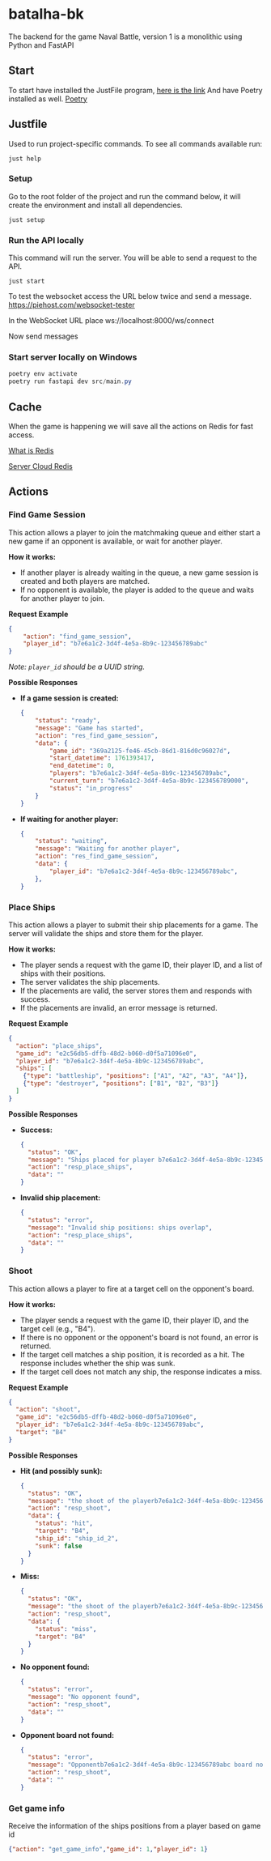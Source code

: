 # batalha-bk
The backend for the game Naval Battle, version 1 is a monolithic using Python and FastAPI

## Start
To start have installed the JustFile program, [here is the link](https://github.com/casey/just)
And have Poetry installed as well. [Poetry](https://python-poetry.org/)

## Justfile
Used to run project-specific commands.
To see all commands available run:

```shell
just help
```

### Setup
Go to the root folder of the project and run the command below, it will create the environment and install all dependencies.

```shell
just setup
```

### Run the API locally
This command will run the server. You will be able to send a request to the API.

```shell
just start
```

To test the websocket access the URL below twice and send a message.
https://piehost.com/websocket-tester

In the WebSocket URL place
ws://localhost:8000/ws/connect

Now send messages


### Start server locally on Windows

```powershell
poetry env activate
poetry run fastapi dev src/main.py
```

## Cache
When the game is happening we will save all the actions on Redis for fast access.

[What is Redis](https://redis.io/)

[Server Cloud Redis](https://cloud.redis.io/#/databases)

## Actions
### Find Game Session
This action allows a player to join the matchmaking queue and either start a new game if an opponent is available, or wait for another player.

**How it works:**
- If another player is already waiting in the queue, a new game session is created and both players are matched.
- If no opponent is available, the player is added to the queue and waits for another player to join.

**Request Example**
```json
{
    "action": "find_game_session",
    "player_id": "b7e6a1c2-3d4f-4e5a-8b9c-123456789abc"
}
```
*Note: `player_id` should be a UUID string.*

**Possible Responses**

- **If a game session is created:**
    ```json
    {
        "status": "ready",
        "message": "Game has started",
        "action": "res_find_game_session",
        "data": {
            "game_id": "369a2125-fe46-45cb-86d1-816d0c96027d",
            "start_datetime": 1761393417,
            "end_datetime": 0,
            "players": "b7e6a1c2-3d4f-4e5a-8b9c-123456789abc",
            "current_turn": "b7e6a1c2-3d4f-4e5a-8b9c-123456789000",
            "status": "in_progress"
        }
    }
    ```

- **If waiting for another player:**
    ```json
    {
        "status": "waiting",
        "message": "Waiting for another player",
        "action": "res_find_game_session",
        "data": {
            "player_id": "b7e6a1c2-3d4f-4e5a-8b9c-123456789abc",
        },
    }
    ```


### Place Ships
This action allows a player to submit their ship placements for a game. The server will validate the ships and store them for the player.

**How it works:**
- The player sends a request with the game ID, their player ID, and a list of ships with their positions.
- The server validates the ship placements.
- If the placements are valid, the server stores them and responds with success.
- If the placements are invalid, an error message is returned.

**Request Example**
```json
{
  "action": "place_ships",
  "game_id": "e2c56db5-dffb-48d2-b060-d0f5a71096e0",
  "player_id": "b7e6a1c2-3d4f-4e5a-8b9c-123456789abc",
  "ships": [
    {"type": "battleship", "positions": ["A1", "A2", "A3", "A4"]},
    {"type": "destroyer", "positions": ["B1", "B2", "B3"]}
  ]
}
```

**Possible Responses**

- **Success:**
    ```json
    {
      "status": "OK",
      "message": "Ships placed for player b7e6a1c2-3d4f-4e5a-8b9c-123456789abc",
      "action": "resp_place_ships",
      "data": ""
    }
    ```

- **Invalid ship placement:**
    ```json
    {
      "status": "error",
      "message": "Invalid ship positions: ships overlap",
      "action": "resp_place_ships",
      "data": ""
    }
    ```


### Shoot
This action allows a player to fire at a target cell on the opponent's board.

**How it works:**
- The player sends a request with the game ID, their player ID, and the target cell (e.g., "B4").
- If there is no opponent or the opponent's board is not found, an error is returned.
- If the target cell matches a ship position, it is recorded as a hit. The response includes whether the ship was sunk.
- If the target cell does not match any ship, the response indicates a miss.

**Request Example**
```json
{
  "action": "shoot",
  "game_id": "e2c56db5-dffb-48d2-b060-d0f5a71096e0",
  "player_id": "b7e6a1c2-3d4f-4e5a-8b9c-123456789abc",
  "target": "B4"
}
```

**Possible Responses**

- **Hit (and possibly sunk):**
    ```json
    {
      "status": "OK",
      "message": "the shoot of the playerb7e6a1c2-3d4f-4e5a-8b9c-123456789abc hit the target:B4",
      "action": "resp_shoot",
      "data": {
        "status": "hit",
        "target": "B4",
        "ship_id": "ship_id_2",
        "sunk": false
      }
    }
    ```

- **Miss:**
    ```json
    {
      "status": "OK",
      "message": "the shoot of the playerb7e6a1c2-3d4f-4e5a-8b9c-123456789abc on target:B4",
      "action": "resp_shoot",
      "data": {
        "status": "miss",
        "target": "B4"
      }
    }
    ```

- **No opponent found:**
    ```json
    {
      "status": "error",
      "message": "No opponent found",
      "action": "resp_shoot",
      "data": ""
    }
    ```

- **Opponent board not found:**
    ```json
    {
      "status": "error",
      "message": "Opponentb7e6a1c2-3d4f-4e5a-8b9c-123456789abc board not found of game:e2c56db5-dffb-48d2-b060-d0f5a71096e0",
      "action": "resp_shoot",
      "data": ""
    }
    ```


### Get game info
Receive the information of the ships positions from a player based on game id

```json
{"action": "get_game_info","game_id": 1,"player_id": 1}
```






